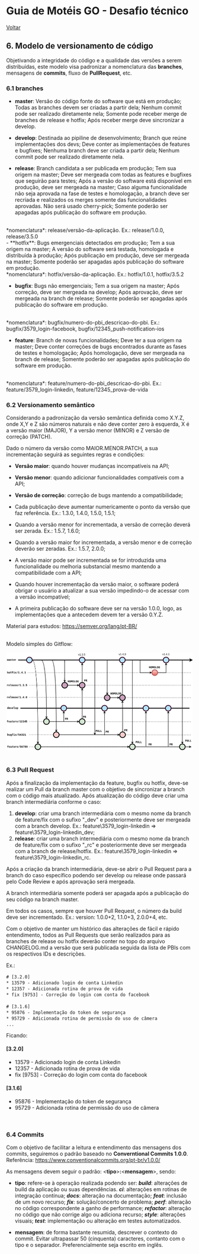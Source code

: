 # Guia de Motéis GO - Desafio técnico

[Voltar](/README.md)

## **6. Modelo de versionamento de código**

Objetivando a integridade do código e a qualidade das versões a serem distribuídas, este modelo visa padronizar a nomenclatura das **branches**, mensagens de **commits**, fluxo de **PullRequest**, etc.

### 6.1 branches

- **master**:
Versão do código fonte do software que está em produção;
Todas as branches devem ser criadas a partir dela;
Nenhum commit pode ser realizado diretamente nela;
Somente pode receber merge de branches de release e hotfix;
Após receber merge deve sincronizar a develop.

- **develop**:
Destinada ao pipiline de desenvolvimento;
Branch que reúne implementações dos devs;
Deve conter as implementações de features e bugfixes;
Nenhuma branch deve ser criada a partir dela;
Nenhum commit pode ser realizado diretamente nela.

- **release**:
Branch candidata a ser publicada em produção;
Tem sua origem na master;
Deve ser mergeada com todas as features e bugfixes que seguirão para testes;
Após a versão do software está disponível em produção, deve ser mergeada na master;
Caso alguma funcionalidade não seja aprovada na fase de testes e homologação, a branch deve ser recriada e realizados os merges somente das funcionalidades aprovadas. Não será usado cherry-pick;
Somente poderão ser apagadas após publicação do software em produção.
</br>
*nomenclatura*: release/versão-da-aplicação.
Ex.: release/1.0.0, release/3.5.0
</br>
- **hotfix**:
Bugs emergenciais detectados em produção;
Tem a sua origem na master;
A versão do software será testada, homologada e distribuída à produção;
Após publicação em produção, deve ser mergeada na master;
Somente poderão ser apagadas após publicação do software em produção.
</br>
*nomenclatura*: hotfix/versão-da-aplicação.
Ex.: hotfix/1.0.1, hotfix/3.5.2


- **bugfix**:
Bugs não emergenciais;
Tem a sua origem na master;
Após correção, deve ser mergeada na develop;
Após aprovação, deve ser mergeada na branch de release;
Somente poderão ser apagadas após publicação do software em produção.
</br>
*nomenclatura*: bugfix/numero-do-pbi_descricao-do-pbi.
Ex.: bugfix/3579_login-facebook, bugfix/12345_push-notification-ios
</br>

- **feature**:
Branch de novas funcionalidades;
Deve ter a sua origem na master;
Deve conter correções de bugs encontrados durante as fases de testes e homologação;
Após homologação, deve ser mergeada na branch de release;
Somente poderão ser apagadas após publicação do software em produção.
</br>
*nomenclatura*: feature/numero-do-pbi_descricao-do-pbi.
Ex.: feature/3579_login-linkedin, feature/12345_prova-de-vida
</br>


### 6.2 Versionamento semântico
Considerando a padronização da versão semântica definida como X.Y.Z, onde X,Y e Z são números naturais e não deve conter zero à esquerda, X é a versão maior (MAJOR), Y a versão menor (MINOR) e Z versão de correção (PATCH).

Dado o número da versão como MAIOR.MENOR.PATCH, a sua incrementação seguirá as seguintes regras e condições:
- **Versão maior**: quando houver mudanças incompatíveis na API;
- **Versão menor**: quando adicionar funcionalidades compatíveis com a API;
- **Versão de correção**: correção de bugs mantendo a compatibilidade;

- Cada publicação deve aumentar numericamente o ponto da versão que faz referência. Ex.: 1.3.0, 1.4.0, 1.5.0, 1.5.1;
- Quando a versão menor for incrementada, a versão de correção deverá ser zerada. Ex.: 1.5.7, 1.6.0;
- Quando a versão maior for incrementada, a versão menor e de correção deverão ser zeradas. Ex.: 1.5.7, 2.0.0;
- A versão maior pode ser incrementada se for introduzida uma funcionalidade ou melhoria substancial mesmo mantendo a compatibilidade com a API;
- Quando houver incrementação da versão maior, o software poderá obrigar o usuário a atualizar a sua versão impedindo-o de acessar com a versão incompatível;
- A primeira publicação do software deve ser na versão 1.0.0, logo, as implementações que a antecedem devem ter a versão 0.Y.Z.

Material para estudos: https://semver.org/lang/pt-BR/

</br>
Modelo simples do Gitflow:

![](../images/git_flow01.jpeg)
</br>
</br>

### 6.3 Pull Request
Após a finalização da implementação da feature, bugfix ou hotfix, deve-se realizar um Pull da branch master com o objetivo de sincronizar a branch com o código mais atualizado. Após atualização do código deve criar uma branch intermediária conforme o caso:

1. **develop**: criar uma branch intermediária com o mesmo nome da branch de feature/fix com o sufixo "_dev" e posteriormente deve ser mergeada com a branch develop.
Ex.: feature\3579_login-linkedin => feature\3579_login-linkedin_dev;
2. **release**: criar uma branch intermediária com o mesmo nome da branch de feature/fix com o sufixo "_rc" e posteriormente deve ser mergeada com a branch de release/hotfix.
Ex.: feature\3579_login-linkedin => feature\3579_login-linkedin_rc.

Após a criação da branch intermediária, deve-se abrir o Pull Request para a branch do caso específico podendo ser develop ou release onde passará pelo Code Review e após aprovação será mergeada.

A branch intermediária somente poderá ser apagada após a publicação do seu código na branch master.

Em todos os casos, sempre que houver Pull Request, o número da build deve ser incrementado.
Ex.: version: 1.0.0+2, 1.1.0+3, 2.0.0+4, etc.

Com o objetivo de manter um histórico das alterações de fácil e rápido entendimento, todos as Pull Requests que serão realizados para as branches de release ou hotfix deverão conter no topo do arquivo CHANGELOG.md a versão que será publicada seguida da lista de PBIs com os respectivos IDs e descrições.

Ex.:
```
# [3.2.0]
* 13579 - Adicionado login de conta Linkedin
* 12357 - Adicionada rotina de prova de vida
* fix [9753] - Correção do login com conta do facebook

# [3.1.6]
* 95876 - Implementação do token de segurança
* 95729 - Adicionada rotina de permissão do uso de câmera
...
```

Ficando:
#### [3.2.0]
* 13579 - Adicionado login de conta Linkedin
* 12357 - Adicionada rotina de prova de vida
* fix [9753] - Correção do login com conta do facebook

#### [3.1.6]
* 95876 - Implementação do token de segurança
* 95729 - Adicionada rotina de permissão do uso de câmera

</br>

### 6.4 Commits

Com o objetivo de facilitar a leitura e entendimento das mensagens dos commits, seguiremos o padrão baseado no **Converntional Commits 1.0.0**. Referência: https://www.conventionalcommits.org/pt-br/v1.0.0/

As mensagens devem seguir o padrão: <**tipo**>**:**<**mensagem**>, sendo:

- **tipo**: refere-se à operação realizada podendo ser:
***build***: alterações de build da aplicação ou suas dependências.
***ci***: alterações em rotinas de integração contínua;
***docs***: alteração na documentação;
***feat***: inclusão de um novo recurso;
***fix***: solução/concerto de problema;
***perf***: alteração no código correspondente a ganho de performance;
***refactor***: alteração no código que não corrige algo ou adiciona recurso;
***style***: alterações visuais;
***test***: implementação ou alteração em testes automatizados.

* **mensagem**: de forma bastante resumida, descrever o contexto do commit. Evitar ultrapassar 50 (cinquenta) caracteres, contanto com o tipo e o separador. Preferencialmente seja escrito em inglês.